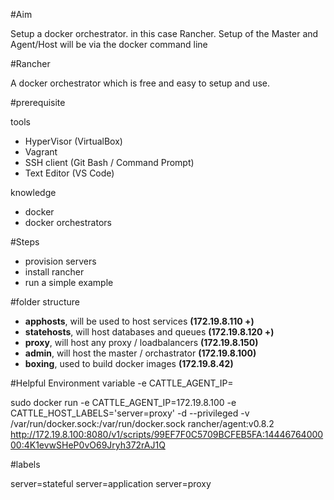 #Aim

Setup a docker orchestrator. in this case Rancher. 
Setup of the Master and Agent/Host will be via the docker command line 

#Rancher

A docker orchestrator which is free and easy to setup and use.

#prerequisite

tools

- HyperVisor (VirtualBox)
- Vagrant
- SSH client (Git Bash / Command Prompt)
- Text Editor (VS Code)

knowledge

- docker
- docker orchestrators

#Steps

- provision servers
- install rancher
- run a simple example


#folder structure

- **apphosts**, will be used to host services **(172.19.8.110 +)**
- **statehosts**, will host databases and queues **(172.19.8.120 +)**
- **proxy**, will host any proxy / loadbalancers **(172.19.8.150)**
- **admin**, will host the master / orchastrator **(172.19.8.100)**
- **boxing**, used to build docker images **(172.19.8.42)**

#Helpful Environment variable
-e CATTLE_AGENT_IP=

sudo docker run -e CATTLE_AGENT_IP=172.19.8.100 -e CATTLE_HOST_LABELS='server=proxy' -d --privileged -v /var/run/docker.sock:/var/run/docker.sock rancher/agent:v0.8.2 http://172.19.8.100:8080/v1/scripts/99EF7F0C5709BCFEB5FA:1444676400000:4K1evwSHeP0vO69Jryh372rAJ1Q

#labels

server=stateful
server=application
server=proxy

